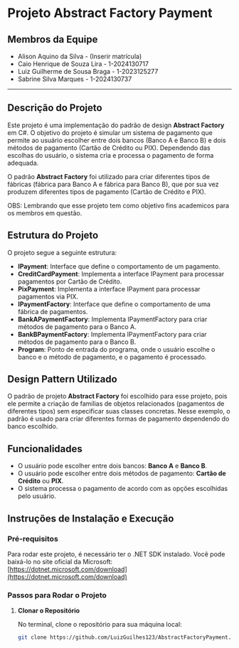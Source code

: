 # Projeto Abstract Factory Payment

## Membros da Equipe

- Alison Aquino da Silva - (Inserir matrícula)
- Caio Henrique de Souza Lira - 1-2024130717
- Luiz Guilherme de Sousa Braga - 1-2023125277
- Sabrine Silva Marques - 1-2024130737



---

## Descrição do Projeto

Este projeto é uma implementação do padrão de design **Abstract Factory** em C#. O objetivo do projeto é simular um sistema de pagamento que permite ao usuário escolher entre dois bancos (Banco A e Banco B) e dois métodos de pagamento (Cartão de Crédito ou PIX). Dependendo das escolhas do usuário, o sistema cria e processa o pagamento de forma adequada.

O padrão **Abstract Factory** foi utilizado para criar diferentes tipos de fábricas (fábrica para Banco A e fábrica para Banco B), que por sua vez produzem diferentes tipos de pagamento (Cartão de Crédito e PIX).

OBS: Lembrando que esse projeto tem como objetivo fins academicos para os membros em questão.

## Estrutura do Projeto

O projeto segue a seguinte estrutura:

- **IPayment**: Interface que define o comportamento de um pagamento.
- **CreditCardPayment**: Implementa a interface IPayment para processar pagamentos por Cartão de Crédito.
- **PixPayment**: Implementa a interface IPayment para processar pagamentos via PIX.
- **IPaymentFactory**: Interface que define o comportamento de uma fábrica de pagamentos.
- **BankAPaymentFactory**: Implementa IPaymentFactory para criar métodos de pagamento para o Banco A.
- **BankBPaymentFactory**: Implementa IPaymentFactory para criar métodos de pagamento para o Banco B.
- **Program**: Ponto de entrada do programa, onde o usuário escolhe o banco e o método de pagamento, e o pagamento é processado.

## Design Pattern Utilizado

O padrão de projeto **Abstract Factory** foi escolhido para esse projeto, pois ele permite a criação de famílias de objetos relacionados (pagamentos de diferentes tipos) sem especificar suas classes concretas. Nesse exemplo, o padrão é usado para criar diferentes formas de pagamento dependendo do banco escolhido.

## Funcionalidades

- O usuário pode escolher entre dois bancos: **Banco A** e **Banco B**.
- O usuário pode escolher entre dois métodos de pagamento: **Cartão de Crédito** ou **PIX**.
- O sistema processa o pagamento de acordo com as opções escolhidas pelo usuário.

## Instruções de Instalação e Execução

### Pré-requisitos

Para rodar este projeto, é necessário ter o .NET SDK instalado. Você pode baixá-lo no site oficial da Microsoft: [https://dotnet.microsoft.com/download](https://dotnet.microsoft.com/download)

### Passos para Rodar o Projeto

1. **Clonar o Repositório**

   No terminal, clone o repositório para sua máquina local:

   ```bash
   git clone https://github.com/LuizGuilhes123/AbstractFactoryPayment.git
